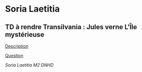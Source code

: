 # Soria Laetitia 
## TD à rendre Transilvania : Jules verne L’Île mystérieuse
[Description](https://github.com/LaetitiaS/SORIA_Laetitia_lilemysterieuse/blob/master/Description.md)

[Question](https://github.com/LaetitiaS/SORIA_Laetitia_lilemysterieuse/edit/master/question.md)

_Soria Laetitia M2 DNHD_
